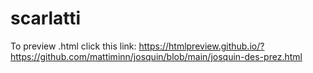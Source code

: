 # scarlatti
To preview .html click this link: 
https://htmlpreview.github.io/?https://github.com/mattiminn/josquin/blob/main/josquin-des-prez.html
